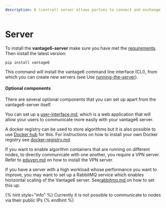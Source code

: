 ```yaml
---
description: A (central) server allows parties to connect and exchange data.
---
```


# Server

To install the **vantage6-server** make sure you have met the [requirements](../what-to-install/#node-and-server). Then install the latest version:

```
pip install vantage6
```

This command will install the vantage6 command line interface (CLI), from which you can create new servers (see Use [running-the-server](../../usage/running-the-server/ "mention")).

#### Optional components

There are several optional components that you can set up apart from the vantage6-server itself.

You can set up a [user-interface.md](user-interface.md "mention"), which is a web application that will allow your users to communicate more easily with your vantage6 server.

A docker registry can be used to store algorithms but it is also possible to use [Docker hub](https://hub.docker.com/) for this. For instructions on how to install your own Docker registry see [docker-registry.md](docker-registry.md "mention").&#x20;

If you want to enable algorithm containers that are running on different nodes, to directly communicate with one another, you require a VPN server. Refer to [eduvpn.md](eduvpn.md "mention") on how to install the VPN server.

If you have a server with a high workload whose performance you want to improve, you may want to set up a RabbitMQ service which enables horizontal scaling of the Vantage6 server. See[rabbitmq.md](rabbitmq.md "mention")[ ](rabbitmq.md)on how to set this up.

{% hint style="info" %}
Currently it is not possible to communicate to nodes via their public IPs
{% endhint %}

